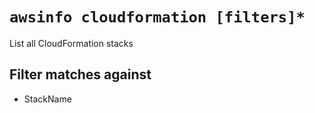 # `awsinfo cloudformation [filters]*`

List all CloudFormation stacks

## Filter matches against

* StackName
